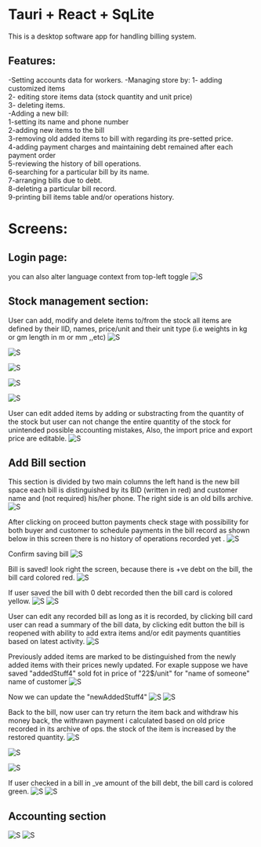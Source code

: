# Tauri + React + SqLite

This is a desktop software app for handling billing system.

## Features:

-Setting accounts data for workers.
-Managing store by:
    1- adding customized items<br/> 
    2- editing store items data (stock quantity and unit price) <br/> 
    3- deleting items.<br/> 
-Adding a new bill: <br/> 
    1-setting its name and phone number <br/> 
    2-adding new items to the bill <br/> 
    3-removing old added items to bill with regarding its pre-setted price. <br/> 
    4-adding payment charges and maintaining debt remained after each payment order <br/> 
    5-reviewing the history of bill operations.<br/> 
    6-searching for a particular bill by its name.<br/> 
    7-arranging bills due to debt.<br/> 
    8-deleting a particular bill record.<br/> 
    9-printing bill items table and/or operations history.<br/> 

# Screens:
## Login page:
 you can also alter language context from top-left toggle
![S](/screenshots/s-3.jpeg "Screen")
## Stock management section:
User can add, modify and delete items to/from the stock all items are defined by their IID, names, price/unit and their unit type (i.e weights in kg or gm length in m or mm ,,etc)
![S](/screenshots/s1.jpeg "Screen")

![S](/screenshots/s2.jpeg "Screen")

![S](/screenshots/s3.jpeg "Screen")

![S](/screenshots/s5.jpeg "Screen")

![S](/screenshots/s4.jpeg "Screen")

User can edit added items by adding or substracting from the quantity of the stock but user can not change the entire quantity of the stock for unintended possible accounting mistakes, Also, the import price and export price are editable.
![S](/screenshots/s6.jpeg "Screen")

## Add Bill section
This section is divided by two main columns the left hand is the new bill space each bill is distinguished by its BID (written in red) and customer name and (not required) his/her phone.
The right side is an old bills archive.
![S](/screenshots/s7.jpeg "Screen")

After clicking on proceed button payments check stage with possibility for both buyer and customer to schedule payments in the bill record as shown below in this screen there is no history of operations recorded yet .
![S](/screenshots/s8.jpeg "Screen")

Confirm saving bill
![S](/screenshots/s9.jpeg "Screen")

Bill is saved! look right the screen, because there is +ve debt on the bill, the bill card colored red.
![S](/screenshots/s10.jpeg "Screen")

If user saved the bill with 0 debt recorded then the bill card is colored yellow.
![S](/screenshots/s11.jpeg "Screen")
![S](/screenshots/s12.jpeg "Screen")

User can edit any recorded bill as long as it is recorded, by clicking bill card user can read a summary of the bill data, by clicking edit button the bill is reopened with ability to add extra items and/or edit payments quantities based on latest activity.
![S](/screenshots/s13.jpeg "Screen")

Previously added items are marked to be distinguished from the newly added items with their prices newly updated.
For exaple suppose we have saved "addedStuff4" sold fot in price of "22$/unit" for "name of someone" name of customer
![S](/screenshots/s14.jpeg "Screen")

Now we can update the "newAddedStuff4"
![S](/screenshots/s15.jpeg "Screen")
![S](/screenshots/s16.jpeg "Screen")

Back to the bill, now user can try return the item back and withdraw his money back, the withrawn payment i calculated based on old price recorded in its archive of ops. the stock of the item is increased by the restored quantity.
![S](/screenshots/s17.jpeg "Screen")

![S](/screenshots/s18.jpeg "Screen")

![S](/screenshots/s19.jpeg "Screen")

If user checked in a bill in _ve amount of the bill debt, the bill card is colored green.
![S](/screenshots/s20.jpeg "Screen")
![S](/screenshots/s21.jpeg "Screen")

## Accounting section
![S](/screenshots/s22.jpeg "Screen")
![S](/screenshots/s23.jpeg "Screen")


